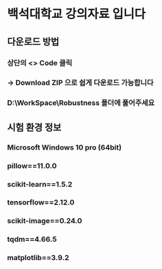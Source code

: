 # 백석대학교 강의자료 입니다

## 다운로드 방법
### 상단의 <> Code 클릭
### -> Download ZIP 으로 쉽게 다운로드 가능합니다
### D:\WorkSpace\Robustness 폴더에 풀어주세요
###

## 시험 환경 정보
### Microsoft Windows 10 pro (64bit)
### pillow==11.0.0
### scikit-learn==1.5.2
### tensorflow==2.12.0
### scikit-image==0.24.0
### tqdm==4.66.5
### matplotlib==3.9.2
